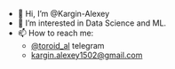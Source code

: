 - 👋 Hi, I’m @Kargin-Alexey
- 👀 I’m interested in Data Science and ML.
- 📫 How to reach me:
    - [@toroid_al](https://t.me/toroid_al) telegram
    - kargin.alexey1502@gmail.com
